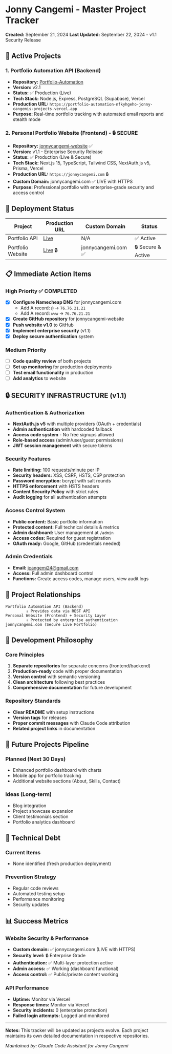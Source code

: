 # Jonny Cangemi - Master Project Tracker

**Created:** September 21, 2024
**Last Updated:** September 22, 2024 - v1.1 Security Release

## 🎯 Active Projects

### 1. Portfolio Automation API (Backend)
- **Repository:** [Portfolio-Automation](https://github.com/jcangemi24-canman/Portfolio-Automation)
- **Version:** v2.1
- **Status:** ✅ Production (Live)
- **Tech Stack:** Node.js, Express, PostgreSQL (Supabase), Vercel
- **Production URL:** `https://portfolio-automation-nfkyhgeho-jonny-cangemis-projects.vercel.app`
- **Purpose:** Real-time portfolio tracking with automated email reports and stealth mode

### 2. Personal Portfolio Website (Frontend) - 🔒 SECURE
- **Repository:** [jonnycangemi-website](https://github.com/jcangemi24-canman/jonnycangemi-website) ✅
- **Version:** v1.1 - Enterprise Security Release
- **Status:** ✅ Production (Live & Secure)
- **Tech Stack:** Next.js 15, TypeScript, Tailwind CSS, NextAuth.js v5, Prisma, Vercel
- **Production URL:** `https://jonnycangemi.com` 🔒
- **Custom Domain:** jonnycangemi.com ✅ LIVE with HTTPS
- **Purpose:** Professional portfolio with enterprise-grade security and access control

## 🚀 Deployment Status

| Project | Production URL | Custom Domain | Status |
|---------|---------------|---------------|---------|
| Portfolio API | [Live](https://portfolio-automation-nfkyhgeho-jonny-cangemis-projects.vercel.app) | N/A | ✅ Active |
| Portfolio Website | [Live](https://jonnycangemi.com) 🔒 | jonnycangemi.com ✅ | 🔒 Secure & Active |

## 📋 Immediate Action Items

### High Priority ✅ COMPLETED
- [x] **Configure Namecheap DNS** for jonnycangemi.com
  - Add A record: `@` → `76.76.21.21`
  - Add A record: `www` → `76.76.21.21`
- [x] **Create GitHub repository** for jonnycangemi-website
- [x] **Push website v1.0** to GitHub
- [x] **Implement enterprise security** (v1.1)
- [x] **Deploy secure authentication** system

### Medium Priority
- [ ] **Code quality review** of both projects
- [ ] **Set up monitoring** for production deployments
- [ ] **Test email functionality** in production
- [ ] **Add analytics** to website

## 🔒 SECURITY INFRASTRUCTURE (v1.1)

### Authentication & Authorization
- **NextAuth.js v5** with multiple providers (OAuth + credentials)
- **Admin authentication** with hardcoded fallback
- **Access code system** - No free signups allowed
- **Role-based access** (admin/user/guest permissions)
- **JWT session management** with secure tokens

### Security Features
- **Rate limiting:** 100 requests/minute per IP
- **Security headers:** XSS, CSRF, HSTS, CSP protection
- **Password encryption:** bcrypt with salt rounds
- **HTTPS enforcement** with HSTS headers
- **Content Security Policy** with strict rules
- **Audit logging** for all authentication attempts

### Access Control System
- **Public content:** Basic portfolio information
- **Protected content:** Full technical details & metrics
- **Admin dashboard:** User management at `/admin`
- **Access codes:** Required for guest registration
- **OAuth ready:** Google, GitHub (credentials needed)

### Admin Credentials
- **Email:** jcangemi24@gmail.com
- **Access:** Full admin dashboard control
- **Functions:** Create access codes, manage users, view audit logs

## 🔄 Project Relationships

```
Portfolio Automation API (Backend)
         ↓ Provides data via REST API
Personal Website (Frontend) + Security Layer
         ↓ Protected by enterprise authentication
jonnycangemi.com (Secure Live Portfolio)
```

## 📝 Development Philosophy

### Core Principles
1. **Separate repositories** for separate concerns (frontend/backend)
2. **Production-ready** code with proper documentation
3. **Version control** with semantic versioning
4. **Clean architecture** following best practices
5. **Comprehensive documentation** for future development

### Repository Standards
- **Clear README** with setup instructions
- **Version tags** for releases
- **Proper commit messages** with Claude Code attribution
- **Related project links** in documentation

## 🎯 Future Projects Pipeline

### Planned (Next 30 Days)
- Enhanced portfolio dashboard with charts
- Mobile app for portfolio tracking
- Additional website sections (About, Skills, Contact)

### Ideas (Long-term)
- Blog integration
- Project showcase expansion
- Client testimonials section
- Portfolio analytics dashboard

## 🔧 Technical Debt

### Current Items
- None identified (fresh production deployment)

### Prevention Strategy
- Regular code reviews
- Automated testing setup
- Performance monitoring
- Security updates

## 📊 Success Metrics

### Website Security & Performance
- **Custom domain:** ✅ jonnycangemi.com (LIVE with HTTPS)
- **Security level:** 🔒 Enterprise Grade
- **Authentication:** ✅ Multi-layer protection active
- **Admin access:** ✅ Working (dashboard functional)
- **Access control:** ✅ Public/private content working

### API Performance
- **Uptime:** Monitor via Vercel
- **Response times:** Monitor via Vercel
- **Security incidents:** 0 (enterprise protection)
- **Failed login attempts:** Logged and monitored

---

**Notes:** This tracker will be updated as projects evolve. Each project maintains its own detailed documentation in respective repositories.

*Maintained by: Claude Code Assistant for Jonny Cangemi*